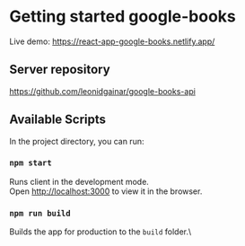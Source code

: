 # Getting started google-books

Live demo: https://react-app-google-books.netlify.app/

## Server repository
https://github.com/leonidgainar/google-books-api


## Available Scripts

In the project directory, you can run:

### `npm start`

Runs client in the development mode.\
Open [http://localhost:3000](http://localhost:3000) to view it in the browser.


### `npm run build`

Builds the app for production to the `build` folder.\

